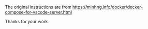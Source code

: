 The original instructions are from 
https://minhng.info/docker/docker-compose-for-vscode-server.html

Thanks for your work